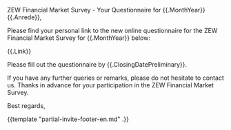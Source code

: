 ZEW Financial Market Survey - Your Questionnaire for {{.MonthYear}}
{{.Anrede}},

Please find your personal link to the new online questionnaire 
for the ZEW Financial Market Survey for {{.MonthYear}} below:

{{.Link}}

Please fill out the questionnaire by {{.ClosingDatePreliminary}}.

If you have any further queries or remarks, please do not hesitate to contact us. 
Thanks in advance for your participation in the ZEW Financial Market Survey.

Best regards,

{{template "partial-invite-footer-en.md" .}}
